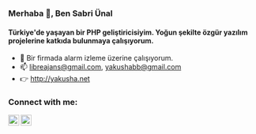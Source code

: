 ### Merhaba 👋, Ben Sabri Ünal
#### Türkiye'de yaşayan bir PHP geliştiricisiyim. Yoğun şekilte özgür yazılım projelerine katkıda bulunmaya çalışıyorum.

- 🔭  Bir firmada alarm izleme üzerine çalışıyorum.
- 📫  libreajans@gmail.com, yakushabb@gmail.com
- 👉  http://yakusha.net

### Connect with me:
[<img align="left" alt="Sabri Ünal | Twitter" width="22px" src="https://cdn.jsdelivr.net/npm/simple-icons@v3/icons/twitter.svg" />](https://twitter.com/sabriunal_)
[<img align="left" alt="Sabri Ünal | LinkedIn" width="22px" src="https://cdn.jsdelivr.net/npm/simple-icons@v3/icons/linkedin.svg" />](https://www.linkedin.com/in/sabri-%C3%BCnal-18063857/)
<br />
<br />
